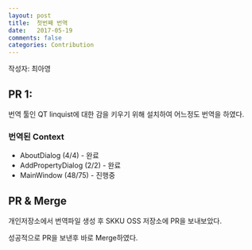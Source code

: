 ```yaml
---
layout: post
title:  첫번째 번역
date:   2017-05-19
comments: false
categories: Contribution
---
```


작성자: 최아영

## PR 1: 

번역 툴인 QT linquist에 대한 감을 키우기 위해 설치하여 어느정도 번역을 하였다.

### 번역된 Context
* AboutDialog (4/4) - 완료
* AddPropertyDialog (2/2) - 완료
* MainWindow (48/75) - 진행중

## PR & Merge

개인저장소에서 번역파일 생성 후 SKKU OSS 저장소에 PR을 보내보았다.

성공적으로 PR을 보낸후 바로 Merge하였다.